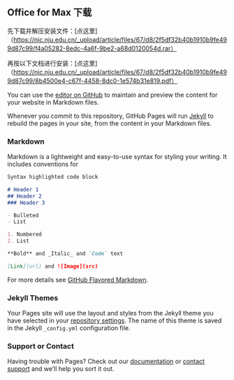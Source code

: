 ## Office for Max 下载

先下载并解压安装文件：[点这里]（https://nic.nju.edu.cn/_upload/article/files/67/d8/2f5df32b40b1910b9fe499d87c99/f4a05282-8edc-4a6f-9be2-a68d0120054d.rar）

再按以下文档进行安装：[点这里]（https://nic.nju.edu.cn/_upload/article/files/67/d8/2f5df32b40b1910b9fe499d87c99/8b4500e4-c67f-4458-8dc0-1e574b31e819.pdf）


You can use the [editor on GitHub](https://github.com/MrDong2021/MrDong2021.github.io/edit/master/index.md) to maintain and preview the content for your website in Markdown files.

Whenever you commit to this repository, GitHub Pages will run [Jekyll](https://jekyllrb.com/) to rebuild the pages in your site, from the content in your Markdown files.

### Markdown

Markdown is a lightweight and easy-to-use syntax for styling your writing. It includes conventions for

```markdown
Syntax highlighted code block

# Header 1
## Header 2
### Header 3

- Bulleted
- List

1. Numbered
2. List

**Bold** and _Italic_ and `Code` text

[Link](url) and ![Image](src)
```

For more details see [GitHub Flavored Markdown](https://guides.github.com/features/mastering-markdown/).

### Jekyll Themes

Your Pages site will use the layout and styles from the Jekyll theme you have selected in your [repository settings](https://github.com/MrDong2021/MrDong2021.github.io/settings). The name of this theme is saved in the Jekyll `_config.yml` configuration file.

### Support or Contact

Having trouble with Pages? Check out our [documentation](https://help.github.com/categories/github-pages-basics/) or [contact support](https://github.com/contact) and we’ll help you sort it out.
